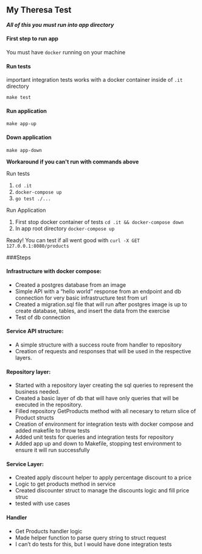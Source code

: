 ## My Theresa Test

***All of this you must run into app directory***

#### First step to run app
You must have `docker` running on your machine

#### Run tests
important integration tests works with a docker container inside of `.it` directory

`make test`

#### Run application 
`make app-up`

#### Down application
`make app-down`

**Workaround if you can't run with commands above**

Run tests
1. `cd .it`
2. `docker-compose up`
3. `go test ./...`

Run Application
1. First stop docker container of tests `cd .it && docker-compose down`
2. In app root directory `docker-compose up`

Ready! You can test if all went good with
`curl -X GET 127.0.0.1:8080/products`

###Steps

#### Infrastructure with docker compose:
- Created a postgres database from an image
- Simple API with a “hello world” response from an endpoint and db connection for very basic infrastructure test from url
- Created a migration.sql file that will run after postgres image is up to create database, tables, and insert the data from the exercise
- Test of db connection

#### Service API structure:
- A simple structure with a success route from handler to repository
- Creation of requests and responses that will be used in the respective layers.

#### Repository layer:
- Started with a repository layer creating the sql queries to represent the business needed.
- Created a basic layer of db that will have only queries that will be executed in the repository.
- Filled repository GetProducts method with all necesary to return slice of Product structs
- Creation of environment for integration tests with docker compose and added makefile to throw tests
- Added unit tests for queries and integration tests for repository
- Added app up and down to Makefile, stopping test environment to ensure it will run successfully

#### Service Layer:
- Created apply discount helper to apply percentage discount to a price
- Logic to get products method in service
- Created discounter struct to manage the discounts logic and fill price struc
- tested with use cases

#### Handler
- Get Products handler logic
- Made helper function to parse query string to struct request
- I can’t do tests for this, but I would have done integration tests
